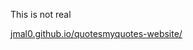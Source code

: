 This is not real

[jmal0.github.io/quotesmyquotes-website/](jmal0.github.io/quotesmyquotes-website/)
